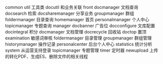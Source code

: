 common	    util	            工具类
		    docutil	            和业务关联
front       docmanager	        文档查询	
		    docsearch	        检索
		    docsharemanager     分享业务
		    groupmanager        群组
		    foldermanager	    目录查询
            homemanager     	首页
            personalmanager     个人中心
		    topicmanager	    专题查询
manager 	docbanner           广告位
            docconfigure        文库配置
            docintegral         积分
            docmanager	        文档管理
            docrecycle	        回收站
            doctop              置顶
            examination         敏感词审核
            foldermanager   	目录管理 
		    groupmanager	    群组管理
		    historymanager      操作记录
		    personalcenter      后台个人中心
		    statistics	        统计分析
		    system              从运营支持登录 
		    topicmanager    	专题管理
timer	                    	定时器
newupload                       上传的转化PDF、生成ES、删除文件的相关线程

